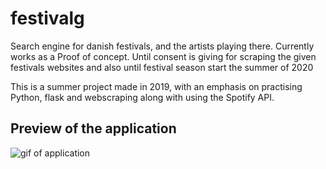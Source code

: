 # festivalg 
Search engine for danish festivals, and the artists playing there.
Currently works as a Proof of concept. Until consent is giving for scraping the given festivals websites and also until festival season start the summer of 2020

This is a summer project made in 2019, with an emphasis on practising Python, flask and webscraping along with using the Spotify API.

## Preview of the application
![gif of application](http://korius.dk/github/festivalg.gif)
 
